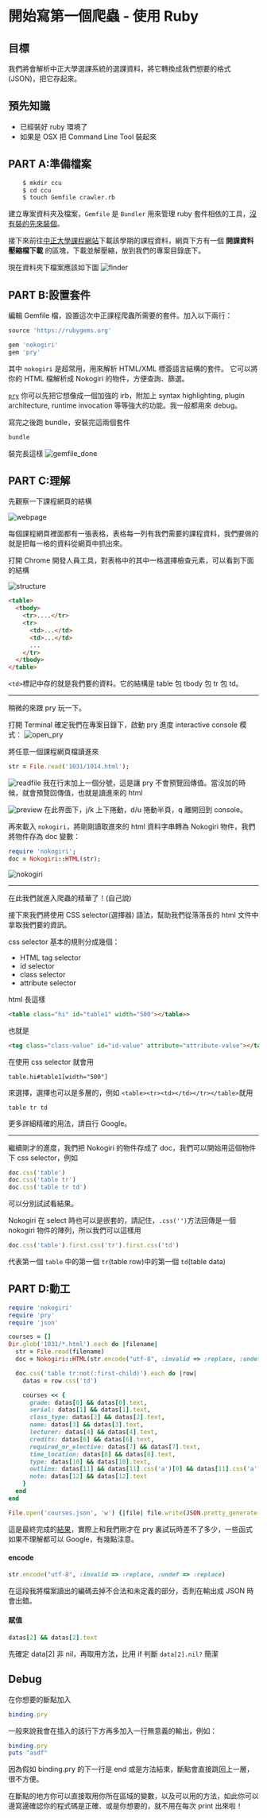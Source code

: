 開始寫第一個爬蟲 - 使用 Ruby
=======================

## 目標
我們將會解析中正大學選課系統的選課資料，將它轉換成我們想要的格式 (JSON)，把它存起來。

## 預先知識
* 已經裝好 ruby 環境了
* 如果是 OSX 把 Command Line Tool 裝起來

## PART A:準備檔案
```bash
    $ mkdir ccu
    $ cd ccu
    $ touch Gemfile crawler.rb
```

建立專案資料夾及檔案，`Gemfile` 是 `Bundler` 用來管理 ruby 套件相依的工具，[沒有裝的先來裝個](http://bundler.io/)。

接下來前往[中正大學課程網站](https://kiki.ccu.edu.tw/~ccmisp06/Course/)下載該學期的課程資料，網頁下方有一個 **開課資料壓縮檔下載** 的區塊，下載並解壓縮，放到我們的專案目錄底下。

現在資料夾下檔案應該如下圖
![finder](screenshots/step1.png)


## PART B:設置套件
編輯 Gemfile 檔，設置這次中正課程爬蟲所需要的套件。加入以下兩行：

```ruby
source 'https://rubygems.org'

gem 'nokogiri'
gem 'pry'
```

其中 `nokogiri` 是超常用，用來解析 HTML/XML 標簽語言結構的套件。
它可以將你的 HTML 檔解析成 Nokogiri 的物件，方便查詢、篩選。

[`pry`](http://pryrepl.org/) 你可以先把它想像成一個加強的 irb，附加上 syntax highlighting, plugin architecture, runtime invocation 等等強大的功能。我一般都用來 debug。

寫完之後跑 bundle，安裝完這兩個套件

```bash
bundle
```

裝完長這樣
![gemfile_done](screenshots/gemfile.png)

## PART C:理解
先觀察一下課程網頁的結構

![webpage](screenshots/table.png)

每個課程網頁裡面都有一張表格，表格每一列有我們需要的課程資料，我們要做的就是把每一格的資料從網頁中抓出來。

打開 Chrome 開發人員工具，對表格中的其中一格選擇檢查元素，可以看到下面的結構

![structure](screenshots/structure.png)

```html
<table>
  <tbody>
    <tr>....</tr>
    <tr>
      <td>...</td>
      <td>...</td>
      ...
    </tr>
  </tbody>
</table>
```

`<td>`標記中存的就是我們要的資料。它的結構是 table 包 tbody 包 tr 包 td。

<hr/>

稍微的來跟 pry 玩一下。

打開 Terminal 確定我們在專案目錄下，啟動 pry 進度 interactive console 模式：
![open_pry](screenshots/step2.png)

將任意一個課程網頁檔讀進來

```ruby
str = File.read('1031/1014.html');
```
![readfile](screenshots/step3.png)
我在行末加上一個分號，這是讓 pry 不會預覽回傳值。當沒加的時候，就會預覽回傳值，也就是讀進來的 html

![preview](screenshots/step3-1.png)
在此界面下，j/k 上下捲動，d/u 捲動半頁，q 離開回到 console。

再來載入 `nokogiri`，將剛剛讀取進來的 html 資料字串轉為 Nokogiri 物件，我們將物件存為 doc 變數：

```ruby
require 'nokogiri';
doc = Nokogiri::HTML(str);
```
![nokogiri](screenshots/nokogiri.png)

<hr/>

在此我們就進入爬蟲的精華了！(自己說)

接下來我們將使用 CSS selector(選擇器) 語法，幫助我們從落落長的 html 文件中拿取我們要的資訊。

css selector 基本的規則分成幾個：

* HTML tag selector
* id selector
* class selector
* attribute selector

html 長這樣

```html
<table class="hi" id="table1" width="500"></table>>
```

也就是

```html
<tag class="class-value" id="id-value" attribute="attribute-value"></tag>>
```

在使用 css selector 就會用

```
table.hi#table1[width="500"]
```

來選擇，選擇也可以是多層的，例如 ```<table><tr><td></td></tr></table>```就用

```
table tr td
```

更多詳細精確的用法，請自行 Google。

<hr/>

繼續剛才的進度，我們把 Nokogiri 的物件存成了 doc，我們可以開始用這個物件下 css selector，例如

```ruby
doc.css('table')
doc.css('table tr')
doc.css('table tr td')
```

可以分別試試看結果。

Nokogiri 在 select 時也可以是嵌套的，請記住，`.css('')`方法回傳是一個 nokogiri 物件的陣列，所以我們可以這樣用

```ruby
doc.css('table').first.css('tr').first.css('td')
```

代表第一個 `table` 中的第一個 `tr`(table row)中的第一個 `td`(table data)

## PART D:動工

```ruby
require 'nokogiri'
require 'pry'
require 'json'

courses = []
Dir.glob('1031/*.html').each do |filename|
  str = File.read(filename)
  doc = Nokogiri::HTML(str.encode("utf-8", :invalid => :replace, :undef => :replace))

  doc.css('table tr:not(:first-child)').each do |row|
    datas = row.css('td')

    courses << {
      grade: datas[0] && datas[0].text,
      serial: datas[1] && datas[1].text,
      class_type: datas[2] && datas[2].text,
      name: datas[3] && datas[3].text,
      lecturer: datas[4] && datas[4].text,
      credits: datas[6] && datas[6].text,
      required_or_elective: datas[7] && datas[7].text,
      time_location: datas[8] && datas[8].text,
      type: datas[10] && datas[10].text,
      outline: datas[11] && datas[11].css('a')[0] && datas[11].css('a')[0][:href],
      note: datas[12] && datas[12].text
    }
  end
end

File.open('courses.json', 'w') {|file| file.write(JSON.pretty_generate(courses))}

```
這是最終完成的[結果](https://github.com/colorgy/crawler-CCU-course)，實際上和我們剛才在 pry 裏試玩時差不了多少，一些函式如果不理解都可以 Google，有幾點注意。

#### encode

```ruby
str.encode("utf-8", :invalid => :replace, :undef => :replace)
```
在這段我將檔案讀出的編碼去掉不合法和未定義的部分，否則在輸出成 JSON 時會出錯。

#### 賦值
```ruby
datas[2] && datas[2].text
```
先確定 data[2] 非 nil，再取用方法，比用 if 判斷 `data[2].nil?` 簡潔

## Debug

在你想要的斷點加入

```ruby
binding.pry
```

一般來說我會在插入的該行下方再多加入一行無意義的輸出，例如：

```ruby
binding.pry
puts "asdf"
```

因為假如 binding.pry 的下一行是 end 或是方法結束，斷點會直接跳回上一層，很不方便。

在斷點的地方你可以直接取用你所在區域的變數，以及可以用的方法，如此你可以邊寫邊確認你的程式碼是正確、或是你想要的，就不用在每次 print 出來啦！

